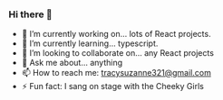 ### Hi there 👋

- 🔭 I’m currently working on... lots of React projects.
- 🌱 I’m currently learning... typescript.
- 👯 I’m looking to collaborate on... any React projects
- 💬 Ask me about... anything
- 📫 How to reach me: tracysuzanne321@gmail.com
- ⚡ Fun fact: I sang on stage with the Cheeky Girls

